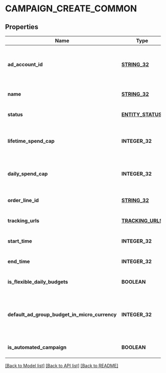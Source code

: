 # CAMPAIGN_CREATE_COMMON

## Properties
Name | Type | Description | Notes
------------ | ------------- | ------------- | -------------
**ad_account_id** | [**STRING_32**](STRING_32.md) | Campaign&#39;s Advertiser ID. If you want to create a campaign in a Business Account shared account you need to specify the Business Access advertiser ID in both the query path param as well as the request body schema. | [optional] [default to null]
**name** | [**STRING_32**](STRING_32.md) | Campaign name. | [optional] [default to null]
**status** | [**ENTITY_STATUS**](EntityStatus.md) |  | [optional] [default to null]
**lifetime_spend_cap** | **INTEGER_32** | Campaign total spending cap. Required for Campaign Budget Optimization (CBO) campaigns. This and \&quot;daily_spend_cap\&quot; cannot be set at the same time. | [optional] [default to null]
**daily_spend_cap** | **INTEGER_32** | Campaign daily spending cap. Required for Campaign Budget Optimization (CBO) campaigns. This and \&quot;lifetime_spend_cap\&quot; cannot be set at the same time. | [optional] [default to null]
**order_line_id** | [**STRING_32**](STRING_32.md) | Order line ID that appears on the invoice. | [optional] [default to null]
**tracking_urls** | [**TRACKING_URLS**](TrackingUrls.md) |  | [optional] [default to null]
**start_time** | **INTEGER_32** | Campaign start time. Unix timestamp in seconds. Only used for Campaign Budget Optimization (CBO) campaigns. | [optional] [default to null]
**end_time** | **INTEGER_32** | Campaign end time. Unix timestamp in seconds. Only used for Campaign Budget Optimization (CBO) campaigns. | [optional] [default to null]
**is_flexible_daily_budgets** | **BOOLEAN** | Determine if a campaign has flexible daily budgets setup. | [optional] [default to null]
**default_ad_group_budget_in_micro_currency** | **INTEGER_32** | When transitioning from campaign budget optimization to non-campaign budget optimization, the default_ad_group_budget_in_micro_currency will propagate to each child ad groups daily budget. Unit is micro currency of the associated advertiser account. | [optional] [default to null]
**is_automated_campaign** | **BOOLEAN** | Specifies whether the campaign was created in the automated campaign flow | [optional] [default to null]

[[Back to Model list]](../README.md#documentation-for-models) [[Back to API list]](../README.md#documentation-for-api-endpoints) [[Back to README]](../README.md)


